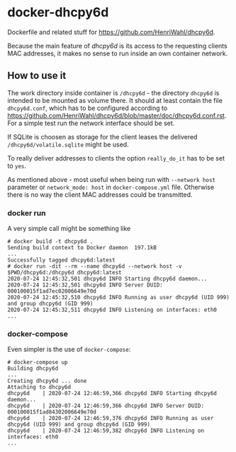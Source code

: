 # docker-dhcpy6d

Dockerfile and related stuff for https://github.com/HenriWahl/dhcpy6d.

Because the main feature of *dhcpy6d* is its access to the requesting clients MAC addresses,
it makes no sense to run inside an own container network.

## How to use it

The work directory inside container is `/dhcpy6d` - the directory `dhcpy6d` is intended to be mounted as volume there.
It should at least contain the file `dhcpy6d.conf`, which has to be configured according to https://github.com/HenriWahl/dhcpy6d/blob/master/doc/dhcpy6d.conf.rst.
For a simple test run the network interface should be set.

If SQLite is choosen as storage for the client leases the delivered `/dhcpy6d/volatile.sqlite` might be used.

To really deliver addresses to clients the option `really_do_it` has to be set to `yes`.

As mentioned above - most useful when being run with `--network host` parameter or `network_mode: host` in `docker-compose.yml` file.
Otherwise there is no way the client MAC addresses could be transmitted.

### docker run

A very simple call might be something like

```
# docker build -t dhcpy6d .
Sending build context to Docker daemon  197.1kB
...
Successfully tagged dhcpy6d:latest
# docker run -dit --rm --name dhcpy6d --network host -v $PWD/dhcpy6d:/dhcpy6d dhcpy6d:latest
2020-07-24 12:45:32,501 dhcpy6d INFO Starting dhcpy6d daemon...
2020-07-24 12:45:32,501 dhcpy6d INFO Server DUID: 000100015f1ad7ec02006649e70d
2020-07-24 12:45:32,510 dhcpy6d INFO Running as user dhcpy6d (UID 999) and group dhcpy6d (GID 999)
2020-07-24 12:45:32,511 dhcpy6d INFO Listening on interfaces: eth0
...
```

### docker-compose

Even simpler is the use of `docker-compose`:

```
# docker-compose up
Building dhcpy6d
...
Creating dhcpy6d ... done
Attaching to dhcpy6d
dhcpy6d    | 2020-07-24 12:46:59,366 dhcpy6d INFO Starting dhcpy6d daemon...
dhcpy6d    | 2020-07-24 12:46:59,366 dhcpy6d INFO Server DUID: 000100015f1ad84302006649e70d
dhcpy6d    | 2020-07-24 12:46:59,376 dhcpy6d INFO Running as user dhcpy6d (UID 999) and group dhcpy6d (GID 999)
dhcpy6d    | 2020-07-24 12:46:59,382 dhcpy6d INFO Listening on interfaces: eth0
...
```